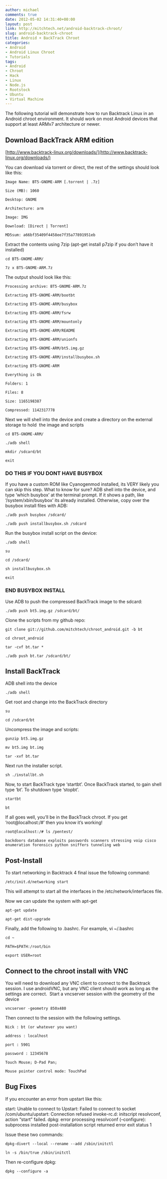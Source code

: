 ```yaml
---
author: michael
comments: true
date: 2012-05-02 14:31:40+00:00
layout: post
link: http://mitchtech.net/android-backtrack-chroot/
slug: android-backtrack-chroot
title: Android + BackTrack Chroot
categories:
- Android
- Android Linux Chroot
- Tutorials
tags:
- Android
- Chroot
- Hack
- Linux
- Node.js
- Rootstock
- Ubuntu
- Virtual Machine
---
```


The following tutorial will demonstrate how to run Backtrack Linux in an Android chroot environment. It should work on most Android devices that support at least ARMv7 architecture or newer.

## Download BackTrack ARM edition

[http://www.backtrack-linux.org/downloads/](http://www.backtrack-linux.org/downloads/)

You can download via torrent or direct, the rest of the settings should look like this:

```
Image Name: BT5-GNOME-ARM [.torrent | .7z]

Size (MB): 1060

Desktop: GNOME

Architecture: arm

Image: IMG

Download: [Direct | Torrent]

MD5sum: a66bf35409f4458ee7f35a77891951eb
```

Extract the contents using 7zip (apt-get install p7zip if you don’t have it installed)

```
cd BT5-GNOME-ARM/

7z x BT5-GNOME-ARM.7z
```

The output should look like this:

```
Processing archive: BT5-GNOME-ARM.7z

Extracting BT5-GNOME-ARM/bootbt

Extracting BT5-GNOME-ARM/busybox

Extracting BT5-GNOME-ARM/fsrw

Extracting BT5-GNOME-ARM/mountonly

Extracting BT5-GNOME-ARM/README

Extracting BT5-GNOME-ARM/unionfs

Extracting BT5-GNOME-ARM/bt5.img.gz

Extracting BT5-GNOME-ARM/installbusybox.sh

Extracting BT5-GNOME-ARM

Everything is Ok

Folders: 1

Files: 8

Size: 1165198387

Compressed: 1142317778
```

Next we will shell into the device and create a directory on the external storage to hold  the image and scripts

```
cd BT5-GNOME-ARM/

./adb shell

mkdir /sdcard/bt

exit
```

### DO THIS IF YOU DONT HAVE BUSYBOX ###
If you have a custom ROM like Cyanogenmod installed, its VERY likely you can skip this step. What to know for sure? ADB shell into the device, and type ‘which busybox’ at the terminal prompt. If it shows a path, like ‘/system/xbin/busybox’ its already installed. Otherwise, copy over the busybox install files with ADB:

```
./adb push busybox /sdcard/

./adb push installbusybox.sh /sdcard
```

Run the busybox install script on the device:

```
./adb shell

su

cd /sdcard/

sh installbusybox.sh

exit
```

### END BUSYBOX INSTALL ###

Use ADB to push the compressed BackTrack image to the sdcard:

```
./adb push bt5.img.gz /sdcard/bt/
```

Clone the scripts from my github repo:

```
git clone git://github.com/mitchtech/chroot_android.git -b bt

cd chroot_android

tar -cvf bt.tar *

./adb push bt.tar /sdcard/bt/
```

## Install BackTrack

ADB shell into the device

```
./adb shell
```

Get root and change into the BackTrack directory

```
su

cd /sdcard/bt
```

Uncompress the image and scripts:

```
gunzip bt5.img.gz

mv bt5.img bt.img

tar -xvf bt.tar
```

Next run the installer script.

```
sh ./installbt.sh
```

Now, to start BackTrack type ‘startbt’. Once BackTrack started, to gain shell type ‘bt’. To shutdown type ‘stopbt’.

```
startbt

bt
```

If all goes well, you’ll be in the BackTrack chroot. If you get ‘root@localhost:/#’ then you know it’s working!

```
root@localhost:/# ls /pentest/

backdoors database exploits passwords scanners stressing voip cisco enumeration forensics python sniffers tunneling web
```

## Post-Install

To start networking in Backtrack 4 final issue the following command:

```
/etc/init.d/networking start
```

This will attempt to start all the interfaces in the /etc/network/interfaces file.

Now we can update the system with apt-get

```
apt-get update

apt-get dist-upgrade
```

Finally, add the following to .bashrc. For example, vi ~/.bashrc

```
cd ~

PATH=$PATH:/root/bin

export USER=root
```

## Connect to the chroot install with VNC

You will need to download any VNC client to connect to the Backtrack session. I use androidVNC, but any VNC client should work as long as the settings are correct.  Start a vncserver session with the geometry of the device

```
vncserver -geometry 850x480
```

Then connect to the session with the following settings.

```
Nick : bt (or whatever you want)

address : localhost

port : 5901

password : 12345678

Touch Mouse; D-Pad Pan;

Mouse pointer control mode: TouchPad
```

## Bug Fixes

If you encounter an error from upstart like this:

start: Unable to connect to Upstart: Failed to connect to socket /com/ubuntu/upstart: Connection refused
invoke-rc.d: initscript resolvconf, action “start” failed.
dpkg: error processing resolvconf (–configure):
subprocess installed post-installation script returned error exit status 1

Issue these two commands:

```
dpkg-divert --local --rename --add /sbin/initctl

ln -s /bin/true /sbin/initctl
```

Then re-configure dpkg:

```
dpkg --configure -a
```

